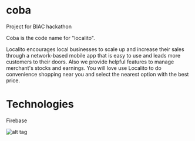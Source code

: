 # coba
Project for BIAC hackathon

Coba is the code name for "localito".

Localito encourages local businesses to scale up and increase their sales through a network-based mobile app that is easy to use and leads more customers to their doors. Also we provide helpful features to manage merchant's stocks and earnings.
You will love use Localito to do convenience shopping near you and select the nearest option with the best price.

# Technologies

Firebase

![alt tag](https://www.google.com.mx/url?sa=i&rct=j&q=&esrc=s&source=images&cd=&cad=rja&uact=8&ved=0ahUKEwjotLuPsbnNAhVHfVIKHS29CiEQjRwIBw&url=https%3A%2F%2Fdribbble.com%2Fshots%2F2725163-The-new-firebase-logo&psig=AFQjCNGuCLDGzf18t0zMj-CoD0qP-FITKg&ust=1466607488575549)
